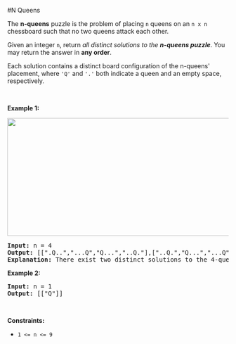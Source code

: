 #N Queens
<p>The <strong>n-queens</strong> puzzle is the problem of placing <code>n</code> queens on an <code>n x n</code> chessboard such that no two queens attack each other.</p>
<p>Given an integer <code>n</code>, return <em>all distinct solutions to the <strong>n-queens puzzle</strong></em>. You may return the answer in <strong>any order</strong>.</p>
<p>Each solution contains a distinct board configuration of the n-queens' placement, where <code>'Q'</code> and <code>'.'</code> both indicate a queen and an empty space, respectively.</p>
<p> </p>
<p><strong class="example">Example 1:</strong></p>
<img alt="" src="https://assets.leetcode.com/uploads/2020/11/13/queens.jpg" style="width:600px;height:268px"/>
<pre><strong>Input:</strong> n = 4
<strong>Output:</strong> [[".Q..","...Q","Q...","..Q."],["..Q.","Q...","...Q",".Q.."]]
<strong>Explanation:</strong> There exist two distinct solutions to the 4-queens puzzle as shown above
</pre>
<p><strong class="example">Example 2:</strong></p>
<pre><strong>Input:</strong> n = 1
<strong>Output:</strong> [["Q"]]
</pre>
<p> </p>
<p><strong>Constraints:</strong></p>
<ul>
<li><code>1 &lt;= n &lt;= 9</code></li>
</ul>
